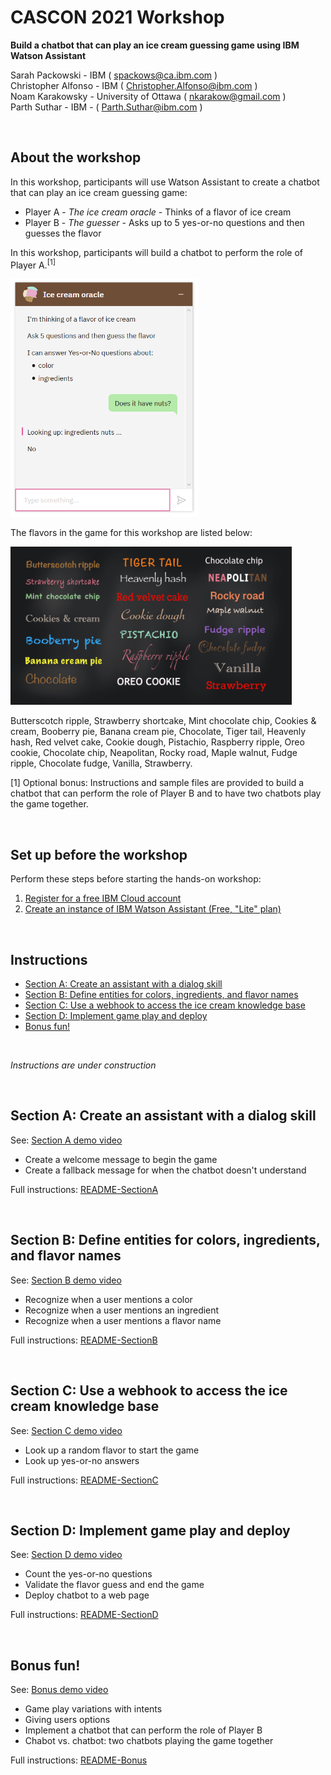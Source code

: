 # CASCON 2021 Workshop

**Build a chatbot that can play an ice cream guessing game using IBM Watson Assistant**

Sarah Packowski - IBM ( spackows@ca.ibm.com )<br/>
Christopher Alfonso - IBM ( Christopher.Alfonso@ibm.com )<br/>
Noam Karakowsky - University of Ottawa ( nkarakow@gmail.com )<br/>
Parth Suthar - IBM - ( Parth.Suthar@ibm.com )

<p>&nbsp;</p>


## About the workshop
In this workshop, participants will use Watson Assistant to create a chatbot that can play an ice cream guessing game:
- Player A - _The ice cream oracle_ - Thinks of a flavor of ice cream
- Player B - _The guesser_ - Asks up to 5 yes-or-no questions and then guesses the flavor

In this workshop, participants will build a chatbot to perform the role of Player A.<sup>\[1]</sup>

<img src="images/ice-cream.png" width="300">

The flavors in the game for this workshop are listed below:

<img src="images/chalkboard.png" width="450">

Butterscotch ripple, Strawberry shortcake, Mint chocolate chip, Cookies & cream, Booberry pie, Banana cream pie, Chocolate, Tiger tail, Heavenly hash, Red velvet cake, Cookie dough, Pistachio, Raspberry ripple, Oreo cookie, Chocolate chip, Neapolitan, Rocky road, Maple walnut, Fudge ripple, Chocolate fudge, Vanilla, Strawberry.

\[1] Optional bonus: Instructions and sample files are provided to build a chatbot that can perform the role of Player B and to have two chatbots play the game together.

<p>&nbsp;</p>


## Set up before the workshop
Perform these steps before starting the hands-on workshop:
1. [Register for a free IBM Cloud account](https://cloud.ibm.com/registration)
2. [Create an instance of IBM Watson Assistant (Free, "Lite" plan)](https://cloud.ibm.com/catalog/services/watson-assistant)

<p>&nbsp;</p>


## Instructions
- [Section A: Create an assistant with a dialog skill](#section-a-create-an-assistant-with-a-dialog-skill)
- [Section B: Define entities for colors, ingredients, and flavor names](#section-b-define-entities-for-colors-ingredients-and-flavor-names)
- [Section C: Use a webhook to access the ice cream knowledge base](#section-c-use-a-webhook-to-access-the-ice-cream-knowledge-base)
- [Section D: Implement game play and deploy](#section-d-implement-game-play-and-deploy)
- [Bonus fun!](#bonus-fun)

<p>&nbsp;</p>

*Instructions are under construction*

<p>&nbsp;</p>

## Section A: Create an assistant with a dialog skill
See: [Section A demo video]()
- Create a welcome message to begin the game
- Create a fallback message for when the chatbot doesn't understand

Full instructions: [README-SectionA](README-SectionA.md)

<p>&nbsp;</p>


## Section B: Define entities for colors, ingredients, and flavor names
See: [Section B demo video]()
- Recognize when a user mentions a color
- Recognize when a user mentions an ingredient
- Recognize when a user mentions a flavor name

Full instructions: [README-SectionB](README-SectionB.md)

<p>&nbsp;</p>


## Section C: Use a webhook to access the ice cream knowledge base
See: [Section C demo video]()
- Look up a random flavor to start the game
- Look up yes-or-no answers

Full instructions: [README-SectionC](README-SectionC.md)

<p>&nbsp;</p>


## Section D: Implement game play and deploy
See: [Section D demo video]()
- Count the yes-or-no questions
- Validate the flavor guess and end the game
- Deploy chatbot to a web page

Full instructions: [README-SectionD](README-SectionD.md)

<p>&nbsp;</p>


## Bonus fun!
See: [Bonus demo video]()
- Game play variations with intents
- Giving users options
- Implement a chatbot that can perform the role of Player B
- Chabot vs. chatbot: two chatbots playing the game together

Full instructions: [README-Bonus](README-Bonus.md)

<p>&nbsp;</p>


